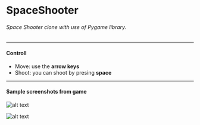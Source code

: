 # SpaceShooter

###### Space Shooter clone with use of Pygame library.
------------
#### Controll
- Move: use the **arrow keys**
- Shoot: you can shoot by presing **space**

------------

#### Sample screenshots from game
![alt text](https://lh3.googleusercontent.com/951lKoHoXvYrPRwfYF3oWFihQ3gvmEsY9z0JumWIAg8hOIbTou5omhp8nMrJe-vquw550i11UYY0u_PsXwxFNlfm4srUHybHnPbK_bqKgFOCqktlv-zRt9X4slkgRfo8hdv_85WqE0t1kO2qvvF_QaO8NLBdMnlgT7AVpGzorTgsmkmoDClkGjopC9kG7sBDprWH6PQH0GZD7DavWpiu_7YcZqs6VA3KS2l2EW40Gk7gNRuvkCEr73CmYmcs9ofBhT1DGrfXprIaR4myYc2dW5f_W4ROa1tkDsYYDUsNw1AeOMVvetMyLsxTmhb-fKNkUD_zHBJ3qy-ngaG9oUobK9VoHPVISD7tOI07b48oDiTNHcYhdkgo7RfsIQmPUu9_4B0d4GYc3msZ5mi6tTRRzkrWuF29Ha31iTV1owT_9FLlGruuPaBoJeEiEJa-U2THRGAmtrSjIjbph22UFNy15MuFvBMM5UM-ojWy02YSYUV9jFyoBsNgkwt8lU2UV2Fo4sBCA1tXAvkqHRT5Y6mLt3ksS0jFuUa-2kAdI-b4MMc8F5UWqnp9YcjbFZzlF90nAuN-LNBxV2EvsFHFDDXKv9d0r79g9HXbgbVi8aBc4xt_XyNDWej-QicKpndfRD6JM5Ml0sdMvgKxgf9w2rANf17z8cX43Gfpd_f8FCqNQywN8Z-O4_-fnNn8HpOTX4KvWT7l21Yk6oJBov1N7Ix7qjeiS7KwP7VCFQWWBG2tSMl_CQg=w897-h599-no)

![alt text](https://lh3.googleusercontent.com/jeW2keR4Jq5l8U8I5ynEN9m4lEqpNlYDoDek_LbQrH0qGczD0V1rw0Rtnb_Kyvtk3n8efGWkavPC-9AO8rd_hn1FN0uUI7p0_2pGEox3-JFIeJ6KWnL8w-qWNxLq81ZRMPnH1wkNogt7t9f8_0Gx8_Yi6aLrJW2zuqYUBRIMhO0eWAbufRrpbJkhA12xkRRlhjBlyAyUA9QuE23FnV0hPNZdCCSotH9GE8fkfzN_reDjsMg1KiSvhfWbQJxEj__VBbpt8d009-i_CZUSWJKKoiBdD8Hi7Jkl-5nhJ3tlIJcYVQHcNAjLMlTCPIsMI5V-3-MVlg4xkBnsdcn1gk_arlkmYp6p1gXtF9Fe48niBNRemyIURzMYp3RTEObDgz1DHRWGoa6VI3sgPCMhcjk8PMGGCuNXHwN04_nODCp0e8vkX43ZNvUAvHIBZIOOPDxptunmRJZFPcvlzkGG1bucGfiCJHVCejcP0d5kDjOgAVqAJyPKLhF7BEwJT27musKB-Wy_261PB_cQKY0ae5t0UhxIEHvlbUxSDxa0BmyiKuX2uhWgZSNJAAfyfVKbeucKiNq8dXkRjVGhu_xC5vyD6jJ9LU_vrKN4qMOuLRcSO3a8voDzYjlnQ5bnX6eA9SIIH3HL0xLfJAEPn6P4qQlqBtPCCNlVPkl6M-lA5Fn0Xg8tnOVoGMCsxw=w898-h603-no)
